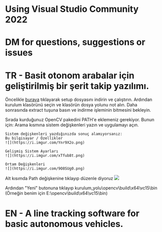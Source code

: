 # Using Visual Studio Community 2022
# DM for questions, suggestions or issues

# TR - Basit otonom arabalar için geliştirilmiş bir şerit takip yazılımı.

Öncelikle [buraya](https://sourceforge.net/projects/opencvlibrary/files/4.5.1/opencv-4.5.1-vc14_vc15.exe/download) tıklayarak setup dosyasını indirin ve çalıştırın. 
Ardından kurulum klasörünü seçin ve klasörün dosya yolunu not alın.
Daha sonrasında extract tuşuna basın ve indirme işleminin bitmesini bekleyin.

Sırada kurduğunuz OpenCV pakedini PATH'e eklemeniz gerekiyor.
Bunun için:
  Arama kısmına sistem değişkenleri yazın ve uygulamayı açın.
  
  
    Sistem değişkenleri yazdığınızda sonuç alamıyorsanız:
    Bu bilgisayar / Özellikler
    ![](https://i.imgur.com/Ynr9X2o.png)
    
    Gelişmiş Sistem Ayarları
    ![](https://i.imgur.com/xTfub8t.png)
    
    Ortam Değişkenleri
    ![](https://i.imgur.com/9O8SUg0.png)
    
    
 Alt kısımda Path değişkenine tıklayıp düzenle diyoruz
 ![](https://i.imgur.com/kxOCf7r.png)
    
 Ardından "Yeni" butonuna tıklayıp kurulum_yolu\opencv\build\x64\vc15\bin (Örneğin benim için E:\opencv\build\x64\vc15\bin)
  


# EN - A line tracking software for basic autonomous vehicles.

